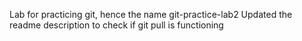 Lab for practicing git, hence the name git-practice-lab2
Updated the readme description to check if git pull is functioning
